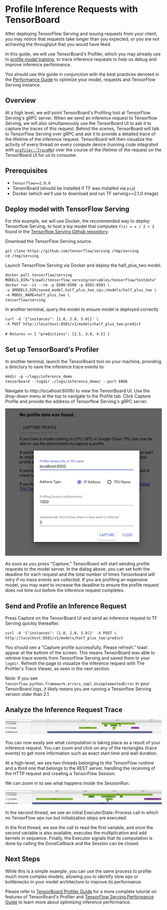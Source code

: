 # Profile Inference Requests with TensorBoard

After deploying TensorFlow Serving and issuing requests from your client, you
may notice that requests take longer than you expected, or you are not achieving
the throughput that you would have liked.

In this guide, we will use TensorBoard's Profiler, which you may already use to
[profile model training](https://www.tensorflow.org/tensorboard/tensorboard_profiling_keras),
to trace inference requests to help us debug and improve inference performance.

You should use this guide in conjunction with the best practices denoted in the
[Performance Guide](performance.md) to optimize your model, requests and
TensorFlow Serving instance.

## Overview

At a high level, we will point TensorBoard's Profiling tool at TensorFlow
Serving's gRPC server. When we send an inference request to Tensorflow Serving,
we will also simultaneously use the TensorBoard UI to ask it to capture the
traces of this request. Behind the scenes, TensorBoard will talk to TensorFlow
Serving over gRPC and ask it to provide a detailed trace of the lifetime of the
inference request. TensorBoard will then visualize the activity of every thread
on every compute device (running code integrated with
[`profiler::TraceMe`](https://github.com/tensorflow/tensorflow/blob/f65b09f9aedcd33d0703cbf3d9845ea2869c0aa8/tensorflow/core/profiler/lib/traceme.h#L73))
over the course of the lifetime of the request on the TensorBoard UI for us to
consume.

## Prerequisites

*   `Tensorflow>=2.0.0`
*   TensorBoard (should be installed if TF was installed via `pip`)
*   Docker (which we'll use to download and run TF serving>=2.1.0 image)

## Deploy model with TensorFlow Serving

For this example, we will use Docker, the recommended way to deploy Tensorflow
Serving, to host a toy model that computes `f(x) = x / 2 + 2` found in the
[Tensorflow Serving Github repository](https://github.com/tensorflow/serving/tree/master/tensorflow_serving/servables/tensorflow/testdata/saved_model_half_plus_two_cpu/00000123).

Download the TensorFlow Serving source.

```
git clone https://github.com/tensorflow/serving /tmp/serving
cd /tmp/serving
```

Launch TensorFlow Serving via Docker and deploy the half_plus_two model.

```
docker pull tensorflow/serving
MODELS_DIR="$(pwd)/tensorflow_serving/servables/tensorflow/testdata"
docker run -it --rm -p 8500:8500 -p 8501:8501 \
-v $MODELS_DIR/saved_model_half_plus_two_cpu:/models/half_plus_two \
-e MODEL_NAME=half_plus_two \
tensorflow/serving
```

In another terminal, query the model to ensure model is deployed correctly

```
curl -d '{"instances": [1.0, 2.0, 5.0]}' \
-X POST http://localhost:8501/v1/models/half_plus_two:predict

# Returns => { "predictions": [2.5, 3.0, 4.5] }
```

## Set up TensorBoard's Profiler

In another terminal, launch the TensorBoard tool on your machine, providing a
directory to save the inference trace events to:

```
mkdir -p ~/logs/inference_demo
tensorboard --logdir ~/logs/inference_demo/ --port 6006
```

Navigate to http://localhost:6006/ to view the TensorBoard UI. Use the drop-down
menu at the top to navigate to the Profile tab. Click Capture Profile and
provide the address of Tensorflow Serving's gRPC server.

![Profiling Tool](images/tb_profile_setup_dialog.png)

As soon as you press "Capture," TensorBoard will start sending profile requests
to the model server. In the dialog above, you can set both the deadline for each
request and the total number of times Tensorboard will retry if no trace events
are collected. If you are profiling an expensive model, you may want to increase
the deadline to ensure the profile request does not time out before the
inference request completes.

## Send and Profile an Inference Request

Press Capture on the TensorBoard UI and send an inference request to TF Serving
quickly thereafter.

```
curl -d '{"instances": [1.0, 2.0, 5.0]}' -X POST \
http://localhost:8501/v1/models/half_plus_two:predict
```

You should see a "Capture profile successfully. Please refresh." toast appear at
the bottom of the screen. This means TensorBoard was able to retrieve trace
events from TensorFlow Serving and saved them to your `logdir`. Refresh the page
to visualize the inference request with The Profiler's Trace Viewer, as seen in
the next section.

Note: If you see `tensorflow.python.framework.errors_impl.UnimplementedError` in
your TensorBoard logs, it likely means you are running a Tensorflow Serving
version older than 2.1.

## Analyze the Inference Request Trace

![Inference Request Trace](images/tb_profile_overview.png)

You can now easily see what computation is taking place as a result of your
inference request. You can zoom and click on any of the rectangles (trace
events) to get more information such as exact start time and wall duration.

At a high-level, we see two threads belonging to the TensorFlow runtime and a
third one that belongs to the REST server, handling the receiving of the HTTP
request and creating a TensorFlow Session.

We can zoom in to see what happens inside the SessionRun.

![Inference Request Trace Zoomed-in](images/tb_profile_zoom.png)

In the second thread, we see an initial ExecutorState::Process call in which no
TensorFlow ops run but initialization steps are executed.

In the first thread, we see the call to read the first variable, and once the
second variable is also available, executes the multiplication and add kernels
in sequence. Finally, the Executor signals that its computation is done by
calling the DoneCallback and the Session can be closed.

## Next Steps

While this is a simple example, you can use the same process to profile much
more complex models, allowing you to identify slow ops or bottlenecks in your
model architecture to improve its performance.

Please refer to
[TensorBoard Profiler Guide](https://www.tensorflow.org/tensorboard/tensorboard_profiling_keras#trace_viewer)
for a more complete tutorial on features of TensorBoard's Profiler and
[TensorFlow Serving Performance Guide](performance.md) to learn more about
optimizing inference performance.
